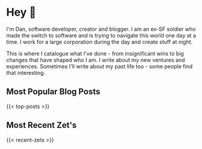 # Hey 👋

I'm Dan, software developer, creator and blogger. I am an ex-SF soldier who made the switch to software and is trying to navigate this world one day at a time. I work for a large corporation during the day and create stuff at night.

This is where I catalogue what I've done - from insignificant wins to big changes that have shaped who I am. I write about my new ventures and experiences. Sometimes I'll write about my past life too - some people find that interesting.

## Most Popular Blog Posts

[//]: # (- [Web Scraping Javascript with Python]&#40;{{< ref "blog/2020/16032020-python-xhr-scraping.md" >}}&#41;)
[//]: # (- [Wagtail Embed Youtube Videos]&#40;{{< ref "blog/2020/05022020-wagtail-embed.md" >}}&#41;)
[//]: # (- [HTTPX is The New Requests with Async]&#40;{{< ref "blog/2020/05072020-httpx-async-client.md" >}}&#41;)
[//]: # (- [Rsync Cheatsheet]&#40;{{< ref "blog/2018/01-rsync.md" >}}&#41;)

{{< top-posts >}}

## Most Recent Zet's

{{< recent-zets >}}



